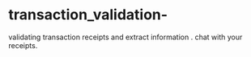# transaction_validation-
validating transaction receipts and extract information . chat with your receipts.
